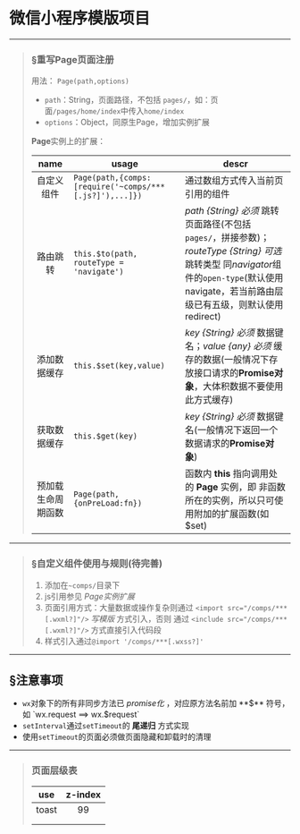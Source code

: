 # 微信小程序模版项目

---

>### §重写**Page**页面注册
>用法： `Page(path,options)`
>- `path`：String，页面路径，不包括 `pages/`，如：页面`/pages/home/index`中传入`home/index`
>- `options`：Object，同原生Page，增加实例扩展
>
>**Page**实例上的扩展：
>
>|name|usage|descr
>|:-:|-|-
>|自定义组件|`Page(path,{comps:[require('~comps/***[.js?]'),...]})`|通过数组方式传入当前页引用的组件
>|路由跳转|`this.$to(path, routeType = 'navigate')`|*path {String} 必须* 跳转页面路径(不包括 `pages/`，拼接参数)；*routeType {String} 可选* 跳转类型 同*navigator*组件的`open-type`(默认使用 navigate，若当前路由层级已有五级，则默认使用 redirect)
>|添加数据缓存|`this.$set(key,value)`|*key {String} 必须* 数据键名；*value {any} 必须* 缓存的数据(一般情况下存放接口请求的**Promise对象**，大体积数据不要使用此方式缓存)
>|获取数据缓存|`this.$get(key)`|*key {String} 必须* 数据键名(一般情况下返回一个数据请求的**Promise对象**)
>|预加载生命周期函数|`Page(path,{onPreLoad:fn})`|函数内 **this** 指向调用处的 **Page** 实例，即 非函数所在的实例，所以只可使用附加的扩展函数(如$set)

---

>### §自定义组件使用与规则(待完善)
>1. 添加在`~comps/`目录下
>2. js引用参见 *Page实例扩展*
>3. 页面引用方式：大量数据或操作复杂则通过 `<import src="/comps/***[.wxml?]"/>` *写模版* 方式引入，否则 通过 `<include src="/comps/***[.wxml?]"/>` 方式直接引入代码段
>4. 样式引入通过`@import '/comps/***[.wxss?]'`

---
## §注意事项
- `wx`对象下的所有非同步方法已 *promise化* ，对应原方法名前加 **$** 符号，如 `wx.request ==> wx.$request`
- `setInterval`通过`setTimeout`的 **尾递归** 方式实现
- 使用`setTimeout`的页面必须做页面隐藏和卸载时的清理

---


>### 页面层级表
>
>|use   |z-index
>|-     |:-:
>|toast |99
>| |
>| |
